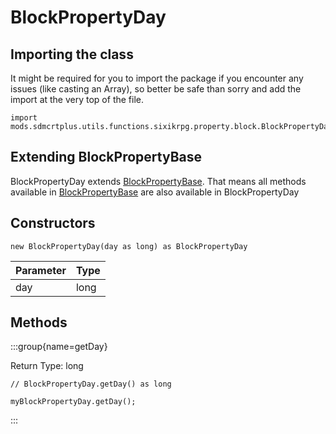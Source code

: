 # BlockPropertyDay

## Importing the class

It might be required for you to import the package if you encounter any issues (like casting an Array), so better be safe than sorry and add the import at the very top of the file.
```zenscript
import mods.sdmcrtplus.utils.functions.sixikrpg.property.block.BlockPropertyDay;
```


## Extending BlockPropertyBase

BlockPropertyDay extends [BlockPropertyBase](/mods/sdmcrtplus/utils/functions/sixikrpg/property/block/BlockPropertyBase). That means all methods available in [BlockPropertyBase](/mods/sdmcrtplus/utils/functions/sixikrpg/property/block/BlockPropertyBase) are also available in BlockPropertyDay

## Constructors


```zenscript
new BlockPropertyDay(day as long) as BlockPropertyDay
```
| Parameter | Type |
|-----------|------|
| day       | long |



## Methods

:::group{name=getDay}

Return Type: long

```zenscript
// BlockPropertyDay.getDay() as long

myBlockPropertyDay.getDay();
```

:::



